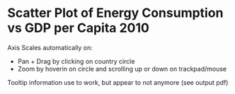 # Scatter Plot of Energy Consumption vs GDP per Capita 2010

Axis Scales automatically on: </br>
- Pan + Drag by clicking on country circle
- Zoom by hoverin on circle and scrolling up or down on trackpad/mouse

Tooltip information use to work, but appear to not anymore (see output pdf) 
